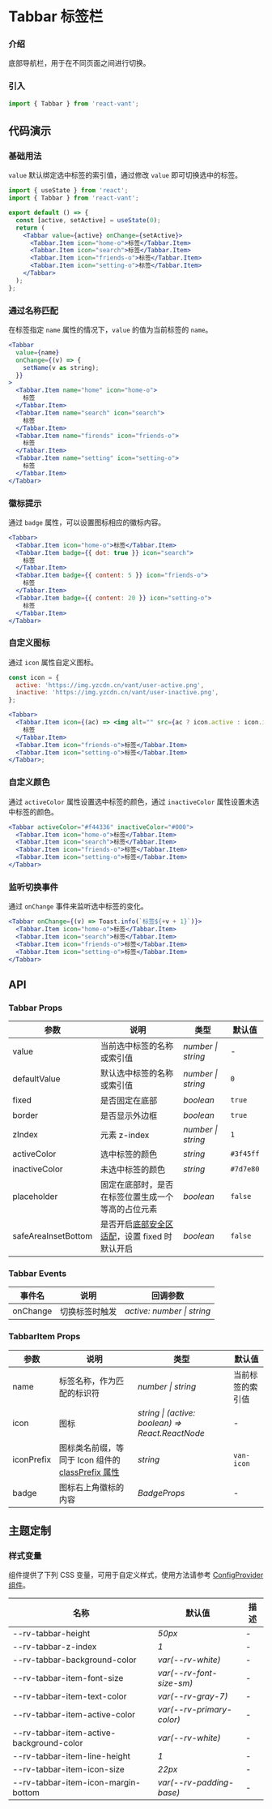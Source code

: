 # Tabbar 标签栏

### 介绍

底部导航栏，用于在不同页面之间进行切换。

### 引入

```js
import { Tabbar } from 'react-vant';
```

## 代码演示

### 基础用法

`value` 默认绑定选中标签的索引值，通过修改 `value` 即可切换选中的标签。

```jsx
import { useState } from 'react';
import { Tabbar } from 'react-vant';

export default () => {
  const [active, setActive] = useState(0);
  return (
    <Tabbar value={active} onChange={setActive}>
      <Tabbar.Item icon="home-o">标签</Tabbar.Item>
      <Tabbar.Item icon="search">标签</Tabbar.Item>
      <Tabbar.Item icon="friends-o">标签</Tabbar.Item>
      <Tabbar.Item icon="setting-o">标签</Tabbar.Item>
    </Tabbar>
  );
};
```

### 通过名称匹配

在标签指定 `name` 属性的情况下，`value` 的值为当前标签的 `name`。

```jsx
<Tabbar
  value={name}
  onChange={(v) => {
    setName(v as string);
  }}
>
  <Tabbar.Item name="home" icon="home-o">
    标签
  </Tabbar.Item>
  <Tabbar.Item name="search" icon="search">
    标签
  </Tabbar.Item>
  <Tabbar.Item name="firends" icon="friends-o">
    标签
  </Tabbar.Item>
  <Tabbar.Item name="setting" icon="setting-o">
    标签
  </Tabbar.Item>
</Tabbar>
```

### 徽标提示

通过 `badge` 属性，可以设置图标相应的徽标内容。

```jsx
<Tabbar>
  <Tabbar.Item icon="home-o">标签</Tabbar.Item>
  <Tabbar.Item badge={{ dot: true }} icon="search">
    标签
  </Tabbar.Item>
  <Tabbar.Item badge={{ content: 5 }} icon="friends-o">
    标签
  </Tabbar.Item>
  <Tabbar.Item badge={{ content: 20 }} icon="setting-o">
    标签
  </Tabbar.Item>
</Tabbar>
```

### 自定义图标

通过 `icon` 属性自定义图标。

```jsx
const icon = {
  active: 'https://img.yzcdn.cn/vant/user-active.png',
  inactive: 'https://img.yzcdn.cn/vant/user-inactive.png',
};

<Tabbar>
  <Tabbar.Item icon={(ac) => <img alt="" src={ac ? icon.active : icon.inactive} />}>
    标签
  </Tabbar.Item>
  <Tabbar.Item icon="friends-o">标签</Tabbar.Item>
  <Tabbar.Item icon="setting-o">标签</Tabbar.Item>
</Tabbar>;
```

### 自定义颜色

通过 `activeColor` 属性设置选中标签的颜色，通过 `inactiveColor` 属性设置未选中标签的颜色。

```jsx
<Tabbar activeColor="#f44336" inactiveColor="#000">
  <Tabbar.Item icon="home-o">标签</Tabbar.Item>
  <Tabbar.Item icon="search">标签</Tabbar.Item>
  <Tabbar.Item icon="friends-o">标签</Tabbar.Item>
  <Tabbar.Item icon="setting-o">标签</Tabbar.Item>
</Tabbar>
```

### 监听切换事件

通过 `onChange` 事件来监听选中标签的变化。

```jsx
<Tabbar onChange={(v) => Toast.info(`标签${+v + 1}`)}>
  <Tabbar.Item icon="home-o">标签</Tabbar.Item>
  <Tabbar.Item icon="search">标签</Tabbar.Item>
  <Tabbar.Item icon="friends-o">标签</Tabbar.Item>
  <Tabbar.Item icon="setting-o">标签</Tabbar.Item>
</Tabbar>
```

## API

### Tabbar Props

| 参数 | 说明 | 类型 | 默认值 |
| --- | --- | --- | --- |
| value | 当前选中标签的名称或索引值 | _number \| string_ | - |
| defaultValue | 默认选中标签的名称或索引值 | _number \| string_ | `0` |
| fixed | 是否固定在底部 | _boolean_ | `true` |
| border | 是否显示外边框 | _boolean_ | `true` |
| zIndex | 元素 z-index | _number \| string_ | `1` |
| activeColor | 选中标签的颜色 | _string_ | `#3f45ff` |
| inactiveColor | 未选中标签的颜色 | _string_ | `#7d7e80` |
| placeholder | 固定在底部时，是否在标签位置生成一个等高的占位元素 | _boolean_ | `false` |
| safeAreaInsetBottom | 是否开启[底部安全区适配](#/zh-CN/advanced-usage#di-bu-an-quan-qu-gua-pei)，设置 fixed 时默认开启 | _boolean_ | `false` |

### Tabbar Events

| 事件名   | 说明           | 回调参数                   |
| -------- | -------------- | -------------------------- |
| onChange | 切换标签时触发 | _active: number \| string_ |

### TabbarItem Props

| 参数 | 说明 | 类型 | 默认值 |
| --- | --- | --- | --- |
| name | 标签名称，作为匹配的标识符 | _number \| string_ | 当前标签的索引值 |
| icon | 图标 | _string \| (active: boolean) => React.ReactNode_ | - |
| iconPrefix | 图标类名前缀，等同于 Icon 组件的 [classPrefix 属性](#/zh-CN/icon#props) | _string_ | `van-icon` |
| badge | 图标右上角徽标的内容 | _BadgeProps_ | - |


## 主题定制

### 样式变量

组件提供了下列 CSS 变量，可用于自定义样式，使用方法请参考 [ConfigProvider 组件](#/zh-CN/config-provider)。

| 名称 | 默认值 | 描述 |
| --- | --- | --- |
| --rv-tabbar-height | _50px_ | - |
| --rv-tabbar-z-index | _1_ | - |
| --rv-tabbar-background-color | _var(--rv-white)_ | - |
| --rv-tabbar-item-font-size | _var(--rv-font-size-sm)_ | - |
| --rv-tabbar-item-text-color | _var(--rv-gray-7)_ | - |
| --rv-tabbar-item-active-color | _var(--rv-primary-color)_ | - |
| --rv-tabbar-item-active-background-color | _var(--rv-white)_ | - |
| --rv-tabbar-item-line-height | _1_ | - |
| --rv-tabbar-item-icon-size | _22px_ | - |
| --rv-tabbar-item-icon-margin-bottom | _var(--rv-padding-base)_ | - |
